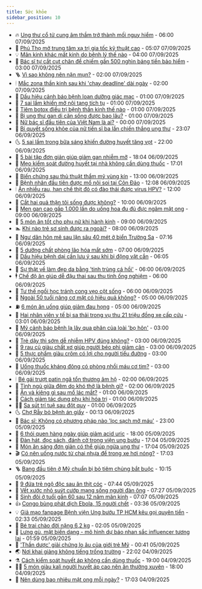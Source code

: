 ```yaml
---
title: Sức khỏe
sidebar_position: 10
---
```


<!-- vnexpress-suc-khoe:START -->
- 🔥 [Ung thư cổ tử cung âm thầm trở thành mối nguy hiểm](https://vnexpress.net/ung-thu-co-tu-cung-am-tham-tro-thanh-moi-nguy-hiem-4935176.html) - 06:00 07/09/2025
- 🥰 [Phú Thọ mở trung tâm xạ trị gia tốc kỹ thuật cao](https://vnexpress.net/phu-tho-mo-trung-tam-xa-tri-gia-toc-ky-thuat-cao-4936138.html) - 05:07 07/09/2025
- 💡 [Mãn kinh khác mất kinh do bệnh lý thế nào](https://vnexpress.net/man-kinh-khac-mat-kinh-do-benh-ly-the-nao-4936027.html) - 04:00 07/09/2025
- 🤗 [Bác sĩ tự cắt cụt chân để chiếm gần 500 nghìn bảng tiền bảo hiểm](https://vnexpress.net/bac-si-tu-cat-cut-chan-de-chiem-gan-500-nghin-bang-tien-bao-hiem-4936031.html) - 03:00 07/09/2025
- 🪜 [Vì sao không nên nặn mụn?](https://vnexpress.net/vi-sao-khong-nen-nan-mun-4936034.html) - 02:00 07/09/2025
- 🕯 [Mắc zona thần kinh sau khi &#39;chạy deadline&#39; dài ngày](https://vnexpress.net/mac-zona-than-kinh-sau-khi-chay-deadline-dai-ngay-4935882.html) - 02:00 07/09/2025
- 🤭 [Dấu hiệu cảnh báo bệnh loạn dưỡng giác mạc](https://vnexpress.net/dau-hieu-canh-bao-benh-loan-duong-giac-mac-4936043.html) - 01:00 07/09/2025
- 👀 [7 sai lầm khiến mỡ nội tạng tích tụ](https://vnexpress.net/7-sai-lam-khien-mo-noi-tang-tich-tu-4936025.html) - 01:00 07/09/2025
- 🌋 [Tiêm botox điều trị bệnh thần kinh thế nào](https://vnexpress.net/tiem-botox-dieu-tri-benh-than-kinh-the-nao-4935878.html) - 01:00 07/09/2025
- 🫶 [Bị ung thư gan di căn sống được bao lâu?](https://vnexpress.net/bi-ung-thu-gan-di-can-song-duoc-bao-lau-4935875.html) - 01:00 07/09/2025
- 🦆 [Nữ bác sĩ đầu tiên của Việt Nam là ai?](https://vnexpress.net/nu-bac-si-dau-tien-cua-viet-nam-la-ai-4935721.html) - 00:00 07/09/2025
- 🚀 [Bí quyết sống khỏe của nữ tiến sĩ ba lần chiến thắng ung thư](https://vnexpress.net/bi-quyet-song-khoe-cua-nu-tien-si-ba-lan-chien-thang-ung-thu-4935964.html) - 23:07 06/09/2025
- 🌜 [5 sai lầm trong bữa sáng khiến đường huyết tăng vọt](https://vnexpress.net/5-sai-lam-trong-bua-sang-khien-duong-huyet-tang-vot-4935736.html) - 22:00 06/09/2025
- 🧰 [5 bài tập đơn giản giúp giảm gan nhiễm mỡ](https://vnexpress.net/5-bai-tap-don-gian-giup-giam-gan-nhiem-mo-4934648.html) - 18:04 06/09/2025
- 💫 [Mẹo kiểm soát đường huyết tại nhà không cần dùng thuốc](https://vnexpress.net/meo-kiem-soat-duong-huyet-tai-nha-khong-can-dung-thuoc-4935900.html) - 17:01 06/09/2025
- 🌝 [Biến chứng sau thủ thuật thẩm mỹ vùng kín](https://vnexpress.net/bien-chung-sau-thu-thuat-tham-my-vung-kin-4935779.html) - 13:00 06/09/2025
- 🗽 [Bệnh nhân đầu tiên được mổ nội soi tại Côn Đảo](https://vnexpress.net/benh-nhan-dau-tien-duoc-mo-noi-soi-tai-con-dao-4935988.html) - 12:08 06/09/2025
- 🕯 [Ăn nhiều rau, hạn chế thịt đỏ có đào thải được virus HPV?](https://vnexpress.net/an-nhieu-rau-han-che-thit-do-co-dao-thai-duoc-virus-hpv-4935880.html) - 12:00 06/09/2025
- 🦅 [Cắt hai quả thận tôi sống được không?](https://vnexpress.net/cat-hai-qua-than-toi-song-duoc-khong-4935910.html) - 10:00 06/09/2025
- 🦆 [Men gan cao gấp 1.000 lần do uống hoa đu đủ đực ngâm mật ong](https://vnexpress.net/men-gan-cao-gap-1-000-lan-do-uong-hoa-du-du-duc-ngam-mat-ong-4935769.html) - 09:00 06/09/2025
- 🎊 [5 món ăn tốt cho phụ nữ khi hành kinh](https://vnexpress.net/5-mon-an-tot-cho-phu-nu-khi-hanh-kinh-4935953.html) - 09:00 06/09/2025
- 🏊 [Khi nào trẻ sơ sinh được ra ngoài?](https://vnexpress.net/khi-nao-tre-so-sinh-duoc-ra-ngoai-4935927.html) - 08:00 06/09/2025
- 📝 [Ngư dân hôn mê sau lặn sâu 40 mét ở biển Trường Sa](https://vnexpress.net/ngu-dan-hon-me-sau-lan-sau-40-met-o-bien-truong-sa-4935929.html) - 07:16 06/09/2025
- 💯 [5 dưỡng chất phòng lão hóa mắt sớm](https://vnexpress.net/5-duong-chat-phong-lao-hoa-mat-som-4935827.html) - 07:00 06/09/2025
- 🌊 [Dấu hiệu bệnh dại cần lưu ý sau khi bị động vật cắn](https://vnexpress.net/dau-hieu-benh-dai-can-luu-y-sau-khi-bi-dong-vat-can-4935885.html) - 06:05 06/09/2025
- 🚀 [Sự thật về làm đẹp da bằng &#39;tinh trùng cá hồi&#39;](https://vnexpress.net/su-that-ve-lam-dep-da-bang-tinh-trung-ca-hoi-4935731.html) - 06:00 06/09/2025
- 🕴 [Chế độ ăn giúp dễ đậu thai sau thụ tinh ống nghiệm](https://vnexpress.net/che-do-an-giup-de-dau-thai-sau-thu-tinh-ong-nghiem-4935902.html) - 06:00 06/09/2025
- 🗽 [Tư thế ngồi học tránh cong vẹo cột sống](https://vnexpress.net/tu-the-ngoi-hoc-tranh-cong-veo-cot-song-4935834.html) - 06:00 06/09/2025
- 🎡 [Ngoài 50 tuổi nâng cơ mặt có hiệu quả không?](https://vnexpress.net/ngoai-50-tuoi-nang-co-mat-co-hieu-qua-khong-4935851.html) - 05:00 06/09/2025
- ⛽️ [6 món ăn uống giúp giảm đau họng](https://vnexpress.net/6-mon-an-uong-giup-giam-dau-hong-4935838.html) - 05:00 06/09/2025
- 🦆 [Hai nhân viên y tế bị sa thải trong vụ thu 21 triệu đồng xe cấp cứu](https://vnexpress.net/hai-nhan-vien-y-te-bi-sa-thai-trong-vu-thu-21-trieu-dong-xe-cap-cuu-4935786.html) - 03:01 06/09/2025
- 🤩 [Mỹ cảnh báo bệnh lạ lây qua phân của loài &#39;bọ hôn&#39;](https://vnexpress.net/my-canh-bao-benh-la-lay-qua-phan-cua-loai-bo-hon-4935690.html) - 03:00 06/09/2025
- 🦒 [Trẻ dậy thì sớm dễ nhiễm HPV đúng không?](https://vnexpress.net/tre-day-thi-som-de-nhiem-hpv-dung-khong-4935793.html) - 03:00 06/09/2025
- 💫 [9 rau củ giàu chất xơ giúp người béo phì giảm cân](https://vnexpress.net/9-rau-cu-giau-chat-xo-giup-nguoi-beo-phi-giam-can-4935777.html) - 03:00 06/09/2025
- 🐘 [5 thực phẩm giàu crôm có lợi cho người tiểu đường](https://vnexpress.net/5-thuc-pham-giau-crom-co-loi-cho-nguoi-tieu-duong-4935750.html) - 03:00 06/09/2025
- 🚀 [Uống thuốc kháng đông có phòng nhồi máu cơ tim?](https://vnexpress.net/uong-thuoc-khang-dong-co-phong-nhoi-mau-co-tim-4935748.html) - 03:00 06/09/2025
- 🕯 [Bé gái trượt patin ngã tổn thương âm hộ](https://vnexpress.net/be-gai-truot-patin-nga-ton-thuong-am-ho-4935264.html) - 02:00 06/09/2025
- 🦏 [Tỉnh ngủ giữa đêm do khó thở là bệnh gì?](https://vnexpress.net/tinh-ngu-giua-dem-do-kho-tho-la-benh-gi-4935751.html) - 02:00 06/09/2025
- 🦄 [Ăn và kiêng gì sau mổ lác mắt?](https://vnexpress.net/an-va-kieng-gi-sau-mo-lac-mat-4935729.html) - 01:00 06/09/2025
- 🦒 [Cách giảm tác dụng phụ khi hóa trị](https://vnexpress.net/cach-giam-tac-dung-phu-khi-hoa-tri-4935578.html) - 01:00 06/09/2025
- 👨‍🏫 [Sa sút trí tuệ sau đột quỵ](https://vnexpress.net/sa-sut-tri-tue-sau-dot-quy-4935341.html) - 01:00 06/09/2025
- 🌜 [Chợ Rẫy bỏ bệnh án giấy](https://vnexpress.net/cho-ray-bo-benh-an-giay-4935666.html) - 00:13 06/09/2025
- 🚀 [Bác sĩ: Không có phương pháp nào &#39;lọc sạch mỡ máu&#39;](https://vnexpress.net/bac-si-khong-co-phuong-phap-nao-loc-sach-mo-mau-4935047.html) - 23:00 05/09/2025
- 💃 [6 thói quen hàng ngày giúp giảm acid uric](https://vnexpress.net/6-thoi-quen-hang-ngay-giup-giam-acid-uric-4935552.html) - 18:00 05/09/2025
- 💯 [Đàn hát, đọc sách, đánh cờ trong viện ung bướu](https://vnexpress.net/dan-hat-doc-sach-danh-co-trong-vien-ung-buou-4935013.html) - 17:04 05/09/2025
- 🤔 [Món ăn sáng đơn giản có thể giúp ngừa ung thư](https://vnexpress.net/mon-an-sang-don-gian-co-the-giup-ngua-ung-thu-4934624.html) - 17:04 05/09/2025
- 🎬 [Có nên uống nước từ chai nhựa để trong xe hơi nóng?](https://vnexpress.net/co-nen-uong-nuoc-tu-chai-nhua-de-trong-xe-hoi-nong-4934610.html) - 17:03 05/09/2025
- 🪜 [Bang đầu tiên ở Mỹ chuẩn bị bỏ tiêm chủng bắt buộc](https://vnexpress.net/bang-dau-tien-o-my-chuan-bi-bo-tiem-chung-bat-buoc-4935582.html) - 10:15 05/09/2025
- 🦣 [9 đứa trẻ ngộ độc sau ăn thịt cóc](https://vnexpress.net/9-dua-tre-ngo-doc-sau-an-thit-coc-4935553.html) - 07:44 05/09/2025
- 🧐 [Vết xước nhỏ suýt cướp mạng sống người đàn ông](https://vnexpress.net/vet-xuoc-nho-suyt-cuop-mang-song-nguoi-dan-ong-4935140.html) - 07:27 05/09/2025
- 🤡 [Sinh đôi ở tuổi gần 60 sau 12 năm mãn kinh](https://vnexpress.net/sinh-doi-o-tuoi-gan-60-sau-12-nam-man-kinh-4935360.html) - 07:07 05/09/2025
- 👍 [Congo bùng phát dịch Ebola, 15 người chết](https://vnexpress.net/congo-bung-phat-dich-ebola-15-nguoi-chet-4935380.html) - 03:36 05/09/2025
- 💡 [Giả mạo fanpage Bệnh viện Ung bướu TP HCM kêu gọi quyên tiền](https://vnexpress.net/gia-mao-fanpage-benh-vien-ung-buou-tp-hcm-keu-goi-quyen-tien-4935320.html) - 02:33 05/09/2025
- 💯 [Bé trai chào đời nặng 6,2 kg](https://vnexpress.net/be-trai-chao-doi-nang-6-2-kg-4935333.html) - 02:05 05/09/2025
- 🧠 [Lưng gù, mặt biến dạng - mô hình dự báo nhan sắc influencer tương lai](https://vnexpress.net/lung-gu-mat-bien-dang-mo-hinh-du-bao-nhan-sac-influencer-tuong-lai-4935172.html) - 01:59 05/09/2025
- 🎡 [&#39;Thần dược&#39; giải chứng lo âu của giới trẻ Mỹ](https://vnexpress.net/than-duoc-giai-chung-lo-au-cua-gioi-tre-my-4934826.html) - 00:41 05/09/2025
- 🌏 [Nơi khai giảng không tiếng trống trường](https://vnexpress.net/noi-khai-giang-khong-tieng-trong-truong-4934994.html) - 22:02 04/09/2025
- ⚗️ [Cách kiểm soát huyết áp không cần dùng thuốc](https://vnexpress.net/cach-kiem-soat-huyet-ap-khong-can-dung-thuoc-4934606.html) - 19:00 04/09/2025
- 👨‍🏫 [5 món giàu kali người huyết áp cao nên ăn thường xuyên](https://vnexpress.net/5-mon-giau-kali-nguoi-huyet-ap-cao-nen-an-thuong-xuyen-4934948.html) - 18:00 04/09/2025
- 🤖 [Nên dùng bao nhiêu mật ong mỗi ngày?](https://vnexpress.net/nen-dung-bao-nhieu-mat-ong-moi-ngay-4934856.html) - 17:03 04/09/2025<!-- vnexpress-suc-khoe:END -->
